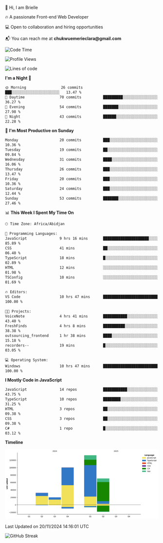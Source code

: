 <div align="left">
  <p>👋 Hi, I am Brielle</p>
  <p>🔥 A passionate Front-end Web Developer</p>
  <p>💻 Open to collaboration and hiring opportunities</p>
  <p>📬 You can reach me at <strong>chukwuemerieclara@gmail.com</strong></p>
</div>


 
 <!--START_SECTION:waka-->
![Code Time](http://img.shields.io/badge/Code%20Time-333%20hrs%208%20mins-blue)

![Profile Views](http://img.shields.io/badge/Profile%20Views-29-blue)

![Lines of code](https://img.shields.io/badge/From%20Hello%20World%20I%27ve%20Written-125.7%20thousand%20lines%20of%20code-blue)

**I'm a Night 🦉** 

```text
🌞 Morning                26 commits          ███░░░░░░░░░░░░░░░░░░░░░░   13.47 % 
🌆 Daytime                70 commits          █████████░░░░░░░░░░░░░░░░   36.27 % 
🌃 Evening                54 commits          ███████░░░░░░░░░░░░░░░░░░   27.98 % 
🌙 Night                  43 commits          ██████░░░░░░░░░░░░░░░░░░░   22.28 % 
```
📅 **I'm Most Productive on Sunday** 

```text
Monday                   20 commits          ███░░░░░░░░░░░░░░░░░░░░░░   10.36 % 
Tuesday                  19 commits          ██░░░░░░░░░░░░░░░░░░░░░░░   09.84 % 
Wednesday                31 commits          ████░░░░░░░░░░░░░░░░░░░░░   16.06 % 
Thursday                 26 commits          ███░░░░░░░░░░░░░░░░░░░░░░   13.47 % 
Friday                   20 commits          ███░░░░░░░░░░░░░░░░░░░░░░   10.36 % 
Saturday                 24 commits          ███░░░░░░░░░░░░░░░░░░░░░░   12.44 % 
Sunday                   53 commits          ███████░░░░░░░░░░░░░░░░░░   27.46 % 
```


📊 **This Week I Spent My Time On** 

```text
🕑︎ Time Zone: Africa/Abidjan

💬 Programming Languages: 
JavaScript               9 hrs 16 mins       █████████████████████░░░░   85.89 % 
CSS                      41 mins             ██░░░░░░░░░░░░░░░░░░░░░░░   06.40 % 
TypeScript               18 mins             █░░░░░░░░░░░░░░░░░░░░░░░░   02.89 % 
HTML                     12 mins             ░░░░░░░░░░░░░░░░░░░░░░░░░   01.98 % 
TSConfig                 10 mins             ░░░░░░░░░░░░░░░░░░░░░░░░░   01.69 % 

🔥 Editors: 
VS Code                  10 hrs 47 mins      █████████████████████████   100.00 % 

🐱‍💻 Projects: 
VoiceNote                4 hrs 41 mins       ███████████░░░░░░░░░░░░░░   43.40 % 
FreshFinds               4 hrs 8 mins        ██████████░░░░░░░░░░░░░░░   38.38 % 
outsourcing_frontend     1 hr 38 mins        ████░░░░░░░░░░░░░░░░░░░░░   15.18 % 
recorders--              19 mins             █░░░░░░░░░░░░░░░░░░░░░░░░   03.05 % 

💻 Operating System: 
Windows                  10 hrs 47 mins      █████████████████████████   100.00 % 
```

**I Mostly Code in JavaScript** 

```text
JavaScript               14 repos            ███████████░░░░░░░░░░░░░░   43.75 % 
TypeScript               10 repos            ████████░░░░░░░░░░░░░░░░░   31.25 % 
HTML                     3 repos             ██░░░░░░░░░░░░░░░░░░░░░░░   09.38 % 
CSS                      3 repos             ██░░░░░░░░░░░░░░░░░░░░░░░   09.38 % 
C#                       1 repo              █░░░░░░░░░░░░░░░░░░░░░░░░   03.12 % 
```



**Timeline**

![Lines of Code chart](https://raw.githubusercontent.com/Brielle28/Brielle28/main/assets/bar_graph.png)


 Last Updated on 20/11/2024 14:16:01 UTC
<!--END_SECTION:waka-->

![GitHub Streak](https://github-readme-streak-stats.herokuapp.com/?user=Brielle28)




